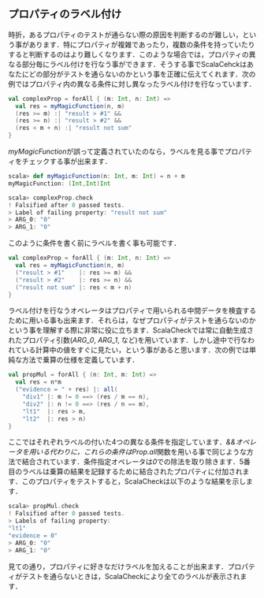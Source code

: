 ## プロパティのラベル付け

時折，あるプロパティのテストが通らない際の原因を判断するのが難しい，という事があります．特にプロパティが複雑であったり，複数の条件を持っていたりすると判断するのはより難しくなります．このような場合では，プロパティの異なる部分毎にラベル付けを行なう事ができます．そうする事でScalaCehckはあなたにどの部分がテストを通らないのかという事を正確に伝えてくれます．次の例ではプロパティ内の異なる条件に対し異なったラベル付けを行なっています．

<!-- Sometimes it can be difficult to decide exactly what is wrong when a property fails, especially if the property is complex, with many conditions. In such cases, you can label the different parts of the property, so ScalaCheck can tell you exactly what part is failing. Look at the following example, where the different conditions of the property have been labeled differently: -->

```scala
val complexProp = forAll { (m: Int, n: Int) =>
  val res = myMagicFunction(n, m)
  (res >= m) :| "result > #1" &&
  (res >= n) :| "result > #2" &&
  (res < m + n) :| "result not sum"
}
```

*myMagicFunction*が誤って定義されていたのなら，ラベルを見る事でプロパティをチェックする事が出来ます．

<!-- We can see the label if we define myMagicFunction incorrectly and then check the property: -->

```scala
scala> def myMagicFunction(n: Int, m: Int) = n + m
myMagicFunction: (Int,Int)Int

scala> complexProp.check
! Falsified after 0 passed tests.
> Label of failing property: "result not sum"
> ARG_0: "0"
> ARG_1: "0"
```

このように条件を書く前にラベルを書く事も可能です．

<!-- It is also possible to write the label before the conditions like this: -->

```scala
val complexProp = forAll { (m: Int, n: Int) =>
  val res = myMagicFunction(n, m)
  ("result > #1"    |: res >= m) &&
  ("result > #2"    |: res >= n) &&
  ("result not sum" |: res < m + n)
}
```

ラベル付けを行なうオペレータはプロパティで用いられる中間データを検査するために用いる事も出来ます．それらは，なぜプロパティがテストを通らないのかという事を理解する際に非常に役に立ちます．ScalaCheckでは常に自動生成されたプロパティ引数(*ARG_0*, *ARG_1*, など)を用いています．しかし途中で行なわれている計算中の値をすぐに見たい，という事があると思います．次の例では単純な方法で乗算の仕様を定義しています．

<!-- The labeling operator can also be used to inspect intermediate values used in the properties, which can be very useful when trying to understand why a property fails. ScalaCheck always presents the generated property arguments (ARG_0, ARG_1, etc), but sometimes you need to quickly see the value of an intermediate calculation. See the following example, which tries to specify multiplication in a somewhat naive way: -->

```scala
val propMul = forAll { (n: Int, m: Int) =>
  val res = n*m
  ("evidence = " + res) |: all(
    "div1" |: m != 0 ==> (res / m == n),
    "div2" |: n != 0 ==> (res / n == m),
    "lt1"  |: res > m,
    "lt2"  |: res > n)
}
```

ここではそれぞれラベルの付いた4つの異なる条件を指定しています．*&&*オペレータを用いる代わりに，これらの条件は*Prop.all*関数を用いる事で同じような方法で結合されています．条件指定オペレータは*0*での除法を取り除きます．5番目のラベルは乗算の結果を記録するために結合されたプロパティに付加されます．このプロパティをテストすると，ScalaCheckは以下のような結果を示します．

<!-- Here we have four different conditions, each with its own label. Instead of using the && operator the conditions are combined in an equivalent way by using the Prop.all method. The implication operators are used to protect us from zero-divisions. A fifth label is added to the combined property to record the result of the multiplication. When we check the property, ScalaCheck tells us the following: -->

```scala
scala> propMul.check
! Falsified after 0 passed tests.
> Labels of failing property:
"lt1"
"evidence = 0"
> ARG_0: "0"
> ARG_1: "0"
```

見ての通り，プロパティに好きなだけラベルを加えることが出来ます．プロパティがテストを通らないときは，ScalaCheckにより全てのラベルが表示されます．

<!-- As you can see, you can add as many labels as you want to your property, ScalaCheck will present them all if the property fails. -->
